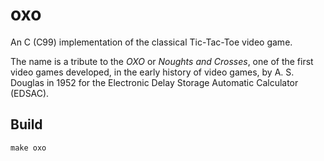 # oxo
An C (C99) implementation of the classical Tic-Tac-Toe video game.

The name is a tribute to the *OXO* or *Noughts and Crosses*, one
of the first video games developed, in the early history of video games,
by A. S. Douglas in 1952 for the Electronic Delay Storage Automatic
Calculator (EDSAC).

## Build

```
make oxo
```
